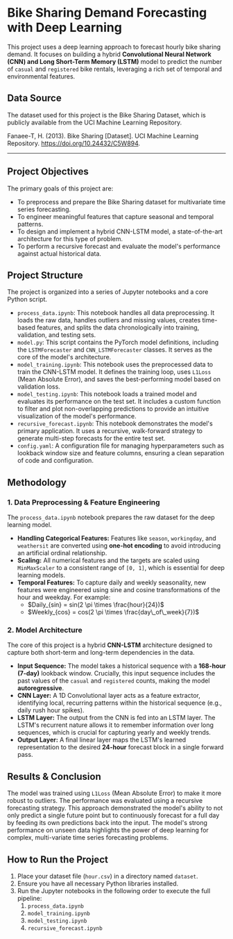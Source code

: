 # Bike Sharing Demand Forecasting with Deep Learning

This project uses a deep learning approach to forecast hourly bike sharing demand. It focuses on building a hybrid **Convolutional Neural Network (CNN) and Long Short-Term Memory (LSTM)** model to predict the number of `casual` and `registered` bike rentals, leveraging a rich set of temporal and environmental features.

## Data Source

The dataset used for this project is the Bike Sharing Dataset, which is publicly available from the UCI Machine Learning Repository.

Fanaee-T, H. (2013). Bike Sharing [Dataset]. UCI Machine Learning Repository. https://doi.org/10.24432/C5W894.

---

## Project Objectives

The primary goals of this project are:
* To preprocess and prepare the Bike Sharing dataset for multivariate time series forecasting.
* To engineer meaningful features that capture seasonal and temporal patterns.
* To design and implement a hybrid CNN-LSTM model, a state-of-the-art architecture for this type of problem.
* To perform a recursive forecast and evaluate the model's performance against actual historical data.

## Project Structure

The project is organized into a series of Jupyter notebooks and a core Python script.

* `process_data.ipynb`: This notebook handles all data preprocessing. It loads the raw data, handles outliers and missing values, creates time-based features, and splits the data chronologically into training, validation, and testing sets.
* `model.py`: This script contains the PyTorch model definitions, including the `LSTMForecaster` and `CNN_LSTMForecaster` classes. It serves as the core of the model's architecture.
* `model_training.ipynb`: This notebook uses the preprocessed data to train the CNN-LSTM model. It defines the training loop, uses `L1Loss` (Mean Absolute Error), and saves the best-performing model based on validation loss.
* `model_testing.ipynb`: This notebook loads a trained model and evaluates its performance on the test set. It includes a custom function to filter and plot non-overlapping predictions to provide an intuitive visualization of the model's performance.
* `recursive_forecast.ipynb`: This notebook demonstrates the model's primary application. It uses a recursive, walk-forward strategy to generate multi-step forecasts for the entire test set.
* `config.yaml`: A configuration file for managing hyperparameters such as lookback window size and feature columns, ensuring a clean separation of code and configuration.

## Methodology

### 1. Data Preprocessing & Feature Engineering

The `process_data.ipynb` notebook prepares the raw dataset for the deep learning model.

* **Handling Categorical Features:** Features like `season`, `workingday`, and `weathersit` are converted using **one-hot encoding** to avoid introducing an artificial ordinal relationship.
* **Scaling:** All numerical features and the targets are scaled using `MinMaxScaler` to a consistent range of `[0, 1]`, which is essential for deep learning models.
* **Temporal Features:** To capture daily and weekly seasonality, new features were engineered using sine and cosine transformations of the hour and weekday. For example:  
    * $Daily_{sin} = sin(2 \pi \times \frac{hour}{24})$
    * $Weekly_{cos} = cos(2 \pi \times \frac{day\_of\_week}{7})$

### 2. Model Architecture

The core of this project is a hybrid **CNN-LSTM** architecture designed to capture both short-term and long-term dependencies in the data.

* **Input Sequence:** The model takes a historical sequence with a **168-hour (7-day)** lookback window. Crucially, this input sequence includes the past values of the `casual` and `registered` counts, making the model **autoregressive**.
* **CNN Layer:** A 1D Convolutional layer acts as a feature extractor, identifying local, recurring patterns within the historical sequence (e.g., daily rush hour spikes).
* **LSTM Layer:** The output from the CNN is fed into an LSTM layer. The LSTM's recurrent nature allows it to remember information over long sequences, which is crucial for capturing yearly and weekly trends.
* **Output Layer:** A final linear layer maps the LSTM's learned representation to the desired **24-hour** forecast block in a single forward pass.

## Results & Conclusion

The model was trained using `L1Loss` (Mean Absolute Error) to make it more robust to outliers. The performance was evaluated using a recursive forecasting strategy. This approach demonstrated the model's ability to not only predict a single future point but to continuously forecast for a full day by feeding its own predictions back into the input. The model's strong performance on unseen data highlights the power of deep learning for complex, multi-variate time series forecasting problems.

## How to Run the Project

1. Place your dataset file (`hour.csv`) in a directory named `dataset`.
2. Ensure you have all necessary Python libraries installed.
3. Run the Jupyter notebooks in the following order to execute the full pipeline:
    1. `process_data.ipynb`
    2. `model_training.ipynb`
    3. `model_testing.ipynb`
    4. `recursive_forecast.ipynb`